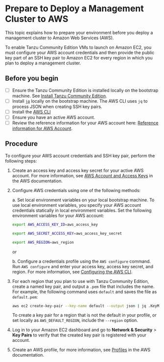 # Prepare to Deploy a Management Cluster to AWS

This topic explains how to prepare your environment before you deploy a management cluster to Amazon Web Services (AWS).

To enable Tanzu Community Edition VMs to launch on Amazon EC2, you must configure your AWS account credentials and then provide the public key part of an SSH key pair to Amazon EC2 for every region in which you plan to deploy a management cluster.

## Before you begin

* [ ] Ensure the Tanzu Community Edition is installed locally on the bootstrap machine. See [Install Tanzu Community Edition](cli-installation.md).
* [ ] Install [`jq`]( https://stedolan.github.io/jq/download/) locally on the bootstrap machine. The AWS CLI uses `jq` to process JSON when creating SSH key pairs.
* [ ] Install the [AWS CLI]( https://docs.aws.amazon.com/cli/latest/userguide/install-cliv2.html)
* [ ] Ensure you have an active AWS account.
* [ ] Review the reference information for your AWS account here: [Reference information for AWS Account](ref-aws.md).

## Procedure

To configure your AWS account credentials and SSH key pair, perform the following steps:

1. Create an access key and access key secret for your active AWS account. For more information, see
   [AWS Account and Access Keys](https://docs.aws.amazon.com/powershell/latest/userguide/pstools-appendix-sign-up.html) in the AWS documentation.

1. Configure AWS credentials using one of the following methods:

   a. Set local environment variables on your local bootstrap machine. To use local environment variables, you specify your AWS account credentials statically in local environment variables. Set the following environment variables for your AWS account:

   ```sh
   export AWS_ACCESS_KEY_ID=aws_access_key

   export AWS_SECRET_ACCESS_KEY=aws_access_key_secret

   export AWS_REGION=aws_region
   ```

   or

   b. Configure a credentials profile using the `AWS configure` command. Run `AWS configure` and enter your access key, access key secret, and region. For more information, see [Configuring the AWS CLI](https://docs.aws.amazon.com/cli/latest/userguide/cli-chap-configure.html).

1. For each region that you plan to use with Tanzu Community Edition, create a named key pair, and output a `.pem` file that includes the name. For example, the following command uses `default` and saves the file as `default.pem`:

   ```sh
   aws ec2 create-key-pair --key-name default --output json | jq .KeyMaterial -r > default.pem
   ```

   To create a key pair for a region that is not the default in your profile, or set locally as `AWS_DEFAULT_REGION`, include the `--region` option.

1. Log in to your Amazon EC2 dashboard and go to **Network & Security** > **Key Pairs** to verify that the created key pair is registered with your account.

1. Create an AWS profile, for more information, see [Profiles](https://docs.aws.amazon.com/cli/latest/userguide/cli-configure-quickstart.html#cli-configure-quickstart-profiles) in the AWS documentation.
